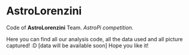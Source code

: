 # AstroLorenzini
Code of **AstroLorenzini** Team. *AstroPi competition.*


Here you can find all our analysis code, all the data used and all picture captured! :D
[data will be available soon]
Hope you like it!
